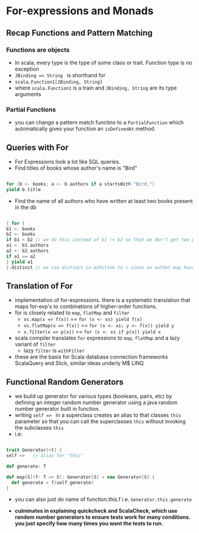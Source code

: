 # For-expressions and Monads

## Recap Functions and Pattern Matching

### Functions are objects

+ In scala, every type is the type of some class or trait. Function type is no exception
+ ```JBinding => String ```
is shorthand for
+ ```scala.Function1[JBinding, String]```
+ where ```scala.Function1``` is a train and ```JBinding, String``` are its type arguments

### Partial Functions

+ you can change a pattern match functino to a ```PartialFunction``` which automatically gives your function an ```isDefinedAt``` method. 

## Queries with For

+ For Expressions look a lot like SQL queries.
+ Find titles of books whose author's name is "Bird"

```scala

for (b <- books; a <- b.authors if a startsWith "Bird,")
yield b.title

```

+ Find the name of all authors who have written at least two books present in the db

```scala

{ for {
b1 <- books
b2 <- books
if b1 < b2 // we do this instead of b1 != b2 so that we don't get two pairs of each author
a1 <- b1.authors
a2 <- b2.authors
if a1 == a2
} yield a1 
}.distinct // we use distinct in addition to < since an author may have more than two books

```

## Translation of For

+ implementation of for-expressions. there is a systematic translation that maps for-exp's to combinations of higher-order functions.
+ for is closely related to  ```map```, ```flatMap``` and ```filter```
  + ```xs.map(x => f(x))``` == ```for (x <- xs) yield f(x)```
  + ```xs.flatMap(x => f(x))``` == ```for (x <- xs; y <- f(x)) yield y```
  + ```x.filter(x => p(x))``` == ```for (x <- xs if p(x)) yield x```
+ scala compiler translates ```for``` expressions to ```map```, ```flatMap``` and a lazy variant of ```filter```
  + lazy ```filter``` is ```withFilter```
+ these are the basis for Scala database connection frameworks ScalaQuery and Slick, similar ideas underly M$ LINQ

## Functional Random Generators

+ we build up generator for various types (booleans, pairs, etc) by defining an integer random number generator using a java random number generator built in function.
+ writing ```self => ``` in a superclass creates an alias to that classes ```this``` parameter so that you can call the superclasses ```this``` without invoking the subclasses ```this```
+ i.e:

```scala

trait Generator[+t] {
self =>   // alias for "this"

def generate: T

def map[S](f: T => S): Generator[S] = new Generator[S] {
  def generate = f(self.generate)
}

```

+ you can also just do name of function.this.f i.e. ```Generator.this.generate```

+ **culminates in explaining quickcheck and ScalaCheck, which use random number generators to ensure tests work for many conditions. you just specify how many times you want the tests to run.**


